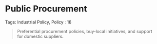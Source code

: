 # Public Procurement

Tags: Industrial Policy, Policy
: 18

> Preferential procurement policies, buy-local initiatives, and support for domestic suppliers.
>